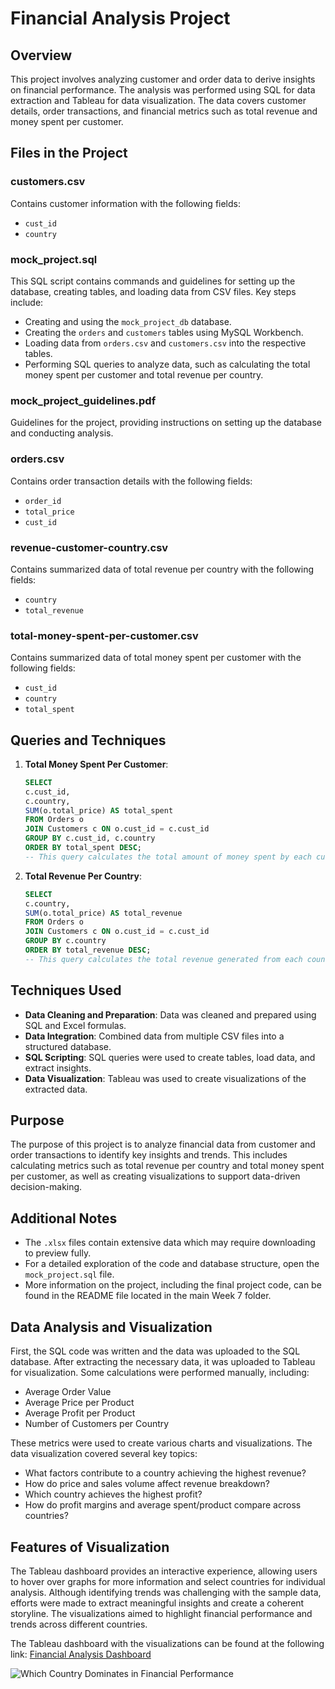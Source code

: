 # Financial Analysis Project

## Overview
This project involves analyzing customer and order data to derive insights on financial performance. The analysis was performed using SQL for data extraction and Tableau for data visualization. The data covers customer details, order transactions, and financial metrics such as total revenue and money spent per customer.

## Files in the Project

### customers.csv
Contains customer information with the following fields:
- `cust_id`
- `country`

### mock_project.sql
This SQL script contains commands and guidelines for setting up the database, creating tables, and loading data from CSV files. Key steps include:
- Creating and using the `mock_project_db` database.
- Creating the `orders` and `customers` tables using MySQL Workbench.
- Loading data from `orders.csv` and `customers.csv` into the respective tables.
- Performing SQL queries to analyze data, such as calculating the total money spent per customer and total revenue per country.

### mock_project_guidelines.pdf
Guidelines for the project, providing instructions on setting up the database and conducting analysis.

### orders.csv
Contains order transaction details with the following fields:
- `order_id`
- `total_price`
- `cust_id`

### revenue-customer-country.csv
Contains summarized data of total revenue per country with the following fields:
- `country`
- `total_revenue`

### total-money-spent-per-customer.csv
Contains summarized data of total money spent per customer with the following fields:
- `cust_id`
- `country`
- `total_spent`

## Queries and Techniques
1. **Total Money Spent Per Customer**:
    ```sql
    SELECT
    c.cust_id,
    c.country,
    SUM(o.total_price) AS total_spent
    FROM Orders o
    JOIN Customers c ON o.cust_id = c.cust_id
    GROUP BY c.cust_id, c.country
    ORDER BY total_spent DESC;
    -- This query calculates the total amount of money spent by each customer, grouped by customer ID and country, and orders the results by total spent in descending order.
   ```

3. **Total Revenue Per Country**:
    ```sql
    SELECT
    c.country,
    SUM(o.total_price) AS total_revenue
    FROM Orders o
    JOIN Customers c ON o.cust_id = c.cust_id
    GROUP BY c.country
    ORDER BY total_revenue DESC;
    -- This query calculates the total revenue generated from each country, grouped by country, and orders the results by total revenue in descending order.
   ```

## Techniques Used
- **Data Cleaning and Preparation**: Data was cleaned and prepared using SQL and Excel formulas.
- **Data Integration**: Combined data from multiple CSV files into a structured database.
- **SQL Scripting**: SQL queries were used to create tables, load data, and extract insights.
- **Data Visualization**: Tableau was used to create visualizations of the extracted data.

## Purpose
The purpose of this project is to analyze financial data from customer and order transactions to identify key insights and trends. This includes calculating metrics such as total revenue per country and total money spent per customer, as well as creating visualizations to support data-driven decision-making.

## Additional Notes
- The `.xlsx` files contain extensive data which may require downloading to preview fully.
- For a detailed exploration of the code and database structure, open the `mock_project.sql` file.
- More information on the project, including the final project code, can be found in the README file located in the main Week 7 folder.

## Data Analysis and Visualization
First, the SQL code was written and the data was uploaded to the SQL database. After extracting the necessary data, it was uploaded to Tableau for visualization. Some calculations were performed manually, including:
- Average Order Value
- Average Price per Product
- Average Profit per Product
- Number of Customers per Country

These metrics were used to create various charts and visualizations. The data visualization covered several key topics:
- What factors contribute to a country achieving the highest revenue?
- How do price and sales volume affect revenue breakdown?
- Which country achieves the highest profit?
- How do profit margins and average spent/product compare across countries?

## Features of Visualization
The Tableau dashboard provides an interactive experience, allowing users to hover over graphs for more information and select countries for individual analysis. Although identifying trends was challenging with the sample data, efforts were made to extract meaningful insights and create a coherent storyline. The visualizations aimed to highlight financial performance and trends across different countries.

The Tableau dashboard with the visualizations can be found at the following link:
[Financial Analysis Dashboard](https://public.tableau.com/views/FinancialAnalysis_17170222645540/WhichCountryDominatesinFinancialPerformance?:language=en-GB&:sid=&:display_count=n&:origin=viz_share_link)

![Which Country Dominates in Financial Performance](https://github.com/FarahIbrar/CFG-SQL-Deloitte/assets/168878908/b00e1068-b5b4-4be7-9add-e0c51d25f49e)
